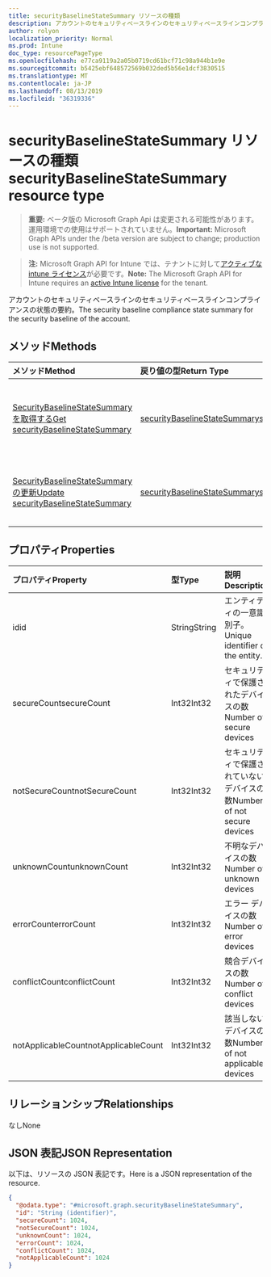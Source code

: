 ```yaml
---
title: securityBaselineStateSummary リソースの種類
description: アカウントのセキュリティベースラインのセキュリティベースラインコンプライアンスの状態の要約。
author: rolyon
localization_priority: Normal
ms.prod: Intune
doc_type: resourcePageType
ms.openlocfilehash: e77ca9119a2a05b0719cd61bcf71c98a944b1e9e
ms.sourcegitcommit: b5425ebf648572569b032ded5b56e1dcf3830515
ms.translationtype: MT
ms.contentlocale: ja-JP
ms.lasthandoff: 08/13/2019
ms.locfileid: "36319336"
---
```

# <a name="securitybaselinestatesummary-resource-type"></a><span data-ttu-id="d1871-103">securityBaselineStateSummary リソースの種類</span><span class="sxs-lookup"><span data-stu-id="d1871-103">securityBaselineStateSummary resource type</span></span>

> <span data-ttu-id="d1871-104">**重要:** ベータ版の Microsoft Graph Api は変更される可能性があります。運用環境での使用はサポートされていません。</span><span class="sxs-lookup"><span data-stu-id="d1871-104">**Important:** Microsoft Graph APIs under the /beta version are subject to change; production use is not supported.</span></span>

> <span data-ttu-id="d1871-105">**注:** Microsoft Graph API for Intune では、テナントに対して[アクティブな intune ライセンス](https://go.microsoft.com/fwlink/?linkid=839381)が必要です。</span><span class="sxs-lookup"><span data-stu-id="d1871-105">**Note:** The Microsoft Graph API for Intune requires an [active Intune license](https://go.microsoft.com/fwlink/?linkid=839381) for the tenant.</span></span>

<span data-ttu-id="d1871-106">アカウントのセキュリティベースラインのセキュリティベースラインコンプライアンスの状態の要約。</span><span class="sxs-lookup"><span data-stu-id="d1871-106">The security baseline compliance state summary for the security baseline of the account.</span></span>

## <a name="methods"></a><span data-ttu-id="d1871-107">メソッド</span><span class="sxs-lookup"><span data-stu-id="d1871-107">Methods</span></span>
|<span data-ttu-id="d1871-108">メソッド</span><span class="sxs-lookup"><span data-stu-id="d1871-108">Method</span></span>|<span data-ttu-id="d1871-109">戻り値の型</span><span class="sxs-lookup"><span data-stu-id="d1871-109">Return Type</span></span>|<span data-ttu-id="d1871-110">説明</span><span class="sxs-lookup"><span data-stu-id="d1871-110">Description</span></span>|
|:---|:---|:---|
|[<span data-ttu-id="d1871-111">SecurityBaselineStateSummary を取得する</span><span class="sxs-lookup"><span data-stu-id="d1871-111">Get securityBaselineStateSummary</span></span>](../api/intune-deviceintent-securitybaselinestatesummary-get.md)|[<span data-ttu-id="d1871-112">securityBaselineStateSummary</span><span class="sxs-lookup"><span data-stu-id="d1871-112">securityBaselineStateSummary</span></span>](../resources/intune-deviceintent-securitybaselinestatesummary.md)|<span data-ttu-id="d1871-113">[SecurityBaselineStateSummary](../resources/intune-deviceintent-securitybaselinestatesummary.md)オブジェクトのプロパティとリレーションシップを読み取ります。</span><span class="sxs-lookup"><span data-stu-id="d1871-113">Read properties and relationships of the [securityBaselineStateSummary](../resources/intune-deviceintent-securitybaselinestatesummary.md) object.</span></span>|
|[<span data-ttu-id="d1871-114">SecurityBaselineStateSummary の更新</span><span class="sxs-lookup"><span data-stu-id="d1871-114">Update securityBaselineStateSummary</span></span>](../api/intune-deviceintent-securitybaselinestatesummary-update.md)|[<span data-ttu-id="d1871-115">securityBaselineStateSummary</span><span class="sxs-lookup"><span data-stu-id="d1871-115">securityBaselineStateSummary</span></span>](../resources/intune-deviceintent-securitybaselinestatesummary.md)|<span data-ttu-id="d1871-116">[SecurityBaselineStateSummary](../resources/intune-deviceintent-securitybaselinestatesummary.md)オブジェクトのプロパティを更新します。</span><span class="sxs-lookup"><span data-stu-id="d1871-116">Update the properties of a [securityBaselineStateSummary](../resources/intune-deviceintent-securitybaselinestatesummary.md) object.</span></span>|

## <a name="properties"></a><span data-ttu-id="d1871-117">プロパティ</span><span class="sxs-lookup"><span data-stu-id="d1871-117">Properties</span></span>
|<span data-ttu-id="d1871-118">プロパティ</span><span class="sxs-lookup"><span data-stu-id="d1871-118">Property</span></span>|<span data-ttu-id="d1871-119">型</span><span class="sxs-lookup"><span data-stu-id="d1871-119">Type</span></span>|<span data-ttu-id="d1871-120">説明</span><span class="sxs-lookup"><span data-stu-id="d1871-120">Description</span></span>|
|:---|:---|:---|
|<span data-ttu-id="d1871-121">id</span><span class="sxs-lookup"><span data-stu-id="d1871-121">id</span></span>|<span data-ttu-id="d1871-122">String</span><span class="sxs-lookup"><span data-stu-id="d1871-122">String</span></span>|<span data-ttu-id="d1871-123">エンティティの一意識別子。</span><span class="sxs-lookup"><span data-stu-id="d1871-123">Unique identifier of the entity.</span></span>|
|<span data-ttu-id="d1871-124">secureCount</span><span class="sxs-lookup"><span data-stu-id="d1871-124">secureCount</span></span>|<span data-ttu-id="d1871-125">Int32</span><span class="sxs-lookup"><span data-stu-id="d1871-125">Int32</span></span>|<span data-ttu-id="d1871-126">セキュリティで保護されたデバイスの数</span><span class="sxs-lookup"><span data-stu-id="d1871-126">Number of secure devices</span></span>|
|<span data-ttu-id="d1871-127">notSecureCount</span><span class="sxs-lookup"><span data-stu-id="d1871-127">notSecureCount</span></span>|<span data-ttu-id="d1871-128">Int32</span><span class="sxs-lookup"><span data-stu-id="d1871-128">Int32</span></span>|<span data-ttu-id="d1871-129">セキュリティで保護されていないデバイスの数</span><span class="sxs-lookup"><span data-stu-id="d1871-129">Number of not secure devices</span></span>|
|<span data-ttu-id="d1871-130">unknownCount</span><span class="sxs-lookup"><span data-stu-id="d1871-130">unknownCount</span></span>|<span data-ttu-id="d1871-131">Int32</span><span class="sxs-lookup"><span data-stu-id="d1871-131">Int32</span></span>|<span data-ttu-id="d1871-132">不明なデバイスの数</span><span class="sxs-lookup"><span data-stu-id="d1871-132">Number of unknown devices</span></span>|
|<span data-ttu-id="d1871-133">errorCount</span><span class="sxs-lookup"><span data-stu-id="d1871-133">errorCount</span></span>|<span data-ttu-id="d1871-134">Int32</span><span class="sxs-lookup"><span data-stu-id="d1871-134">Int32</span></span>|<span data-ttu-id="d1871-135">エラー デバイスの数</span><span class="sxs-lookup"><span data-stu-id="d1871-135">Number of error devices</span></span>|
|<span data-ttu-id="d1871-136">conflictCount</span><span class="sxs-lookup"><span data-stu-id="d1871-136">conflictCount</span></span>|<span data-ttu-id="d1871-137">Int32</span><span class="sxs-lookup"><span data-stu-id="d1871-137">Int32</span></span>|<span data-ttu-id="d1871-138">競合デバイスの数</span><span class="sxs-lookup"><span data-stu-id="d1871-138">Number of conflict devices</span></span>|
|<span data-ttu-id="d1871-139">notApplicableCount</span><span class="sxs-lookup"><span data-stu-id="d1871-139">notApplicableCount</span></span>|<span data-ttu-id="d1871-140">Int32</span><span class="sxs-lookup"><span data-stu-id="d1871-140">Int32</span></span>|<span data-ttu-id="d1871-141">該当しないデバイスの数</span><span class="sxs-lookup"><span data-stu-id="d1871-141">Number of not applicable devices</span></span>|

## <a name="relationships"></a><span data-ttu-id="d1871-142">リレーションシップ</span><span class="sxs-lookup"><span data-stu-id="d1871-142">Relationships</span></span>
<span data-ttu-id="d1871-143">なし</span><span class="sxs-lookup"><span data-stu-id="d1871-143">None</span></span>

## <a name="json-representation"></a><span data-ttu-id="d1871-144">JSON 表記</span><span class="sxs-lookup"><span data-stu-id="d1871-144">JSON Representation</span></span>
<span data-ttu-id="d1871-145">以下は、リソースの JSON 表記です。</span><span class="sxs-lookup"><span data-stu-id="d1871-145">Here is a JSON representation of the resource.</span></span>
<!-- {
  "blockType": "resource",
  "keyProperty": "id",
  "@odata.type": "microsoft.graph.securityBaselineStateSummary"
}
-->
``` json
{
  "@odata.type": "#microsoft.graph.securityBaselineStateSummary",
  "id": "String (identifier)",
  "secureCount": 1024,
  "notSecureCount": 1024,
  "unknownCount": 1024,
  "errorCount": 1024,
  "conflictCount": 1024,
  "notApplicableCount": 1024
}
```



